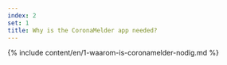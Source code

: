 ```yaml
---
index: 2
set: 1
title: Why is the CoronaMelder app needed?
---
```

{% include content/en/1-waarom-is-coronamelder-nodig.md %}
